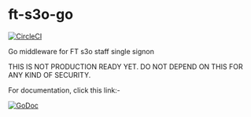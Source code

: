 ft-s3o-go
=========

[![CircleCI](https://circleci.com/gh/Financial-Times/ft-s3o-go.svg?style=svg)](https://circleci.com/gh/Financial-Times/ft-s3o-go)

Go middleware for FT s3o staff single signon

THIS IS NOT PRODUCTION READY YET.  DO NOT DEPEND ON THIS FOR ANY KIND OF SECURITY.

For documentation, click this link:-

[![GoDoc](https://godoc.org/github.com/Financial-Times/ft-s3o-go/s3o?status.svg)](https://godoc.org/github.com/Financial-Times/ft-s3o-go/s3o)
